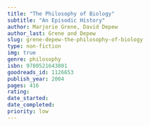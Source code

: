 ```yaml
---
title: "The Philosophy of Biology"
subtitle: "An Episodic History"
author: Marjorie Grene, David Depew
author_last: Grene and Depew
slug: grene-depew-the-philosophy-of-biology
type: non-fiction
img: true
genre: philosophy
isbn: 9780521643801
goodreads_id: 1126653
publish_year: 2004
pages: 416
rating: 
date_started:
date_completed:
priority: low
---
```

